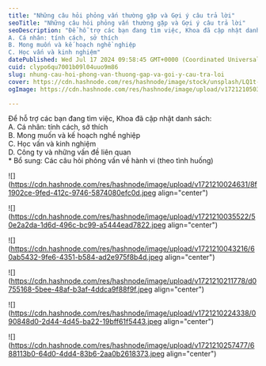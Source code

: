 ```yaml
---
title: "Những câu hỏi phỏng vấn thường gặp và Gợi ý câu trả lời"
seoTitle: "Những câu hỏi phỏng vấn thường gặp và Gợi ý câu trả lời"
seoDescription: "Để hỗ trợ các bạn đang tìm việc, Khoa đã cập nhật danh sách:
A. Cá nhân: tính cách, sở thích
B. Mong muốn và kế hoạch nghề nghiệp
C. Học vấn và kinh nghiệm"
datePublished: Wed Jul 17 2024 09:58:45 GMT+0000 (Coordinated Universal Time)
cuid: clypo6qu7001b09l04uuo9m86
slug: nhung-cau-hoi-phong-van-thuong-gap-va-goi-y-cau-tra-loi
cover: https://cdn.hashnode.com/res/hashnode/image/stock/unsplash/LQ1t-8Ms5PY/upload/f5c122adb4c54db52a64dd831c842d14.jpeg
ogImage: https://cdn.hashnode.com/res/hashnode/image/upload/v1721210503672/f84ec0c2-5b77-484f-a7d8-df3c57078b30.avif

---
```


Để hỗ trợ các bạn đang tìm việc, Khoa đã cập nhật danh sách:  
A. Cá nhân: tính cách, sở thích  
B. Mong muốn và kế hoạch nghề nghiệp  
C. Học vấn và kinh nghiệm  
D. Công ty và những vấn đề liên quan  
\* Bổ sung: Các câu hỏi phỏng vấn về hành vi (theo tình huống)

![](https://cdn.hashnode.com/res/hashnode/image/upload/v1721210024631/8f1902ce-9fed-412c-9746-5874080efc0d.jpeg align="center")

![](https://cdn.hashnode.com/res/hashnode/image/upload/v1721210035522/50e2a2da-1d6d-496c-bc99-a5444ead7822.jpeg align="center")

![](https://cdn.hashnode.com/res/hashnode/image/upload/v1721210043216/60ab5432-9fe6-4351-b584-ad2e975f8b4d.jpeg align="center")

![](https://cdn.hashnode.com/res/hashnode/image/upload/v1721210211778/d0755168-5bee-48af-b3af-4ddca9f88f9f.jpeg align="center")

![](https://cdn.hashnode.com/res/hashnode/image/upload/v1721210224338/090848d0-2d44-4d45-ba22-19bff61f5443.jpeg align="center")

![](https://cdn.hashnode.com/res/hashnode/image/upload/v1721210257477/688113b0-64d0-4dd4-83b6-2aa0b2618373.jpeg align="center")